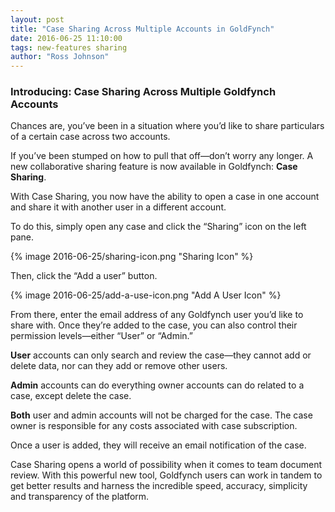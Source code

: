 ```yaml
---
layout: post
title: "Case Sharing Across Multiple Accounts in GoldFynch"
date: 2016-06-25 11:10:00
tags: new-features sharing
author: "Ross Johnson"
---
```


### Introducing: Case Sharing Across Multiple Goldfynch Accounts

Chances are, you’ve been in a situation where you’d like to share particulars of a certain case across two accounts.

If you’ve been stumped on how to pull that off—don’t worry any longer. A new collaborative sharing feature is now available in Goldfynch: **Case Sharing**.

With Case Sharing, you now have the ability to open a case in one account and share it with another user in a different account.

To do this, simply open any case and click the “Sharing” icon on the left pane.

{% image 2016-06-25/sharing-icon.png "Sharing Icon" %}

Then, click the “Add a user” button.

{% image 2016-06-25/add-a-use-icon.png "Add A User Icon" %}

From there, enter the email address of any Goldfynch user you’d like to share with. Once they’re added to the case, you can also control their permission levels—either “User” or “Admin.”

**User** accounts can only search and review the case—they cannot add or delete data, nor can they add or remove other users.

**Admin** accounts can do everything owner accounts can do related to a case, except delete the case.

**Both** user and admin accounts will not be charged for the case. The case owner is responsible for any costs associated with case subscription.

Once a user is added, they will receive an email notification of the case.

Case Sharing opens a world of possibility when it comes to team document review. With this powerful new tool, Goldfynch users can work in tandem to get better results and harness the incredible speed, accuracy, simplicity and transparency of the platform.


